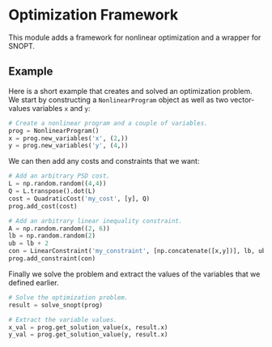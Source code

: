 # Optimization Framework
This module adds a framework for nonlinear optimization and a wrapper for SNOPT.

## Example
Here is a short example that creates and solved an optimization problem. We start by constructing a `NonlinearProgram` object as well as two vector-values variables `x` and `y`:
```python
# Create a nonlinear program and a couple of variables.
prog = NonlinearProgram()
x = prog.new_variables('x', (2,))
y = prog.new_variables('y', (4,))
```

We can then add any costs and constraints that we want:
```python
# Add an arbitrary PSD cost.
L = np.random.random((4,4))
Q = L.transpose().dot(L)
cost = QuadraticCost('my_cost', [y], Q)
prog.add_cost(cost)

# Add an arbitrary linear inequality constraint.
A = np.random.random((2, 6))
lb = np.random.random(2)
ub = lb + 2
con = LinearConstraint('my_constraint', [np.concatenate([x,y])], lb, ub, A)
prog.add_constraint(con)
```

Finally we solve the problem and extract the values of the variables that we defined earlier.
```python
# Solve the optimization problem.
result = solve_snopt(prog)

# Extract the variable values.
x_val = prog.get_solution_value(x, result.x)
y_val = prog.get_solution_value(y, result.x)
```
